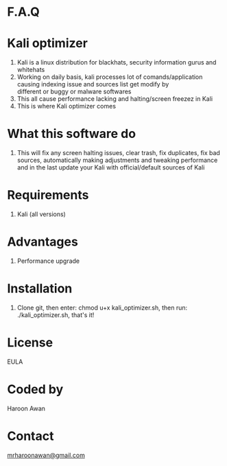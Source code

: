 # F.A.Q

# Kali optimizer
1. Kali is a linux distribution for blackhats, security information gurus and whitehats
2. Working on daily basis, kali processes lot of comands/application causing indexing issue and sources list get modify by     
   different or buggy or malware softwares
3. This all cause performance lacking and halting/screen freezez in Kali 
4. This is where Kali optimizer comes

# What this software do
1. This will fix any screen halting issues, clear trash, fix duplicates, fix bad sources, automatically making adjustments and 
   tweaking performance and in the last update your Kali with official/default sources of Kali

# Requirements
1. Kali (all versions)

# Advantages
1. Performance upgrade

# Installation
1. Clone git, then enter: chmod u+x kali_optimizer.sh, then run: ./kali_optimizer.sh, that's it!

# License
EULA

# Coded by
Haroon Awan

# Contact
mrharoonawan@gmail.com
